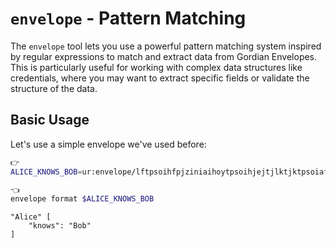 # `envelope` - Pattern Matching

The `envelope` tool lets you use a powerful pattern matching system inspired by regular expressions to match and extract data from Gordian Envelopes. This is particularly useful for working with complex data structures like credentials, where you may want to extract specific fields or validate the structure of the data.

## Basic Usage

Let's use a simple envelope we've used before:


```bash
👉
ALICE_KNOWS_BOB=ur:envelope/lftpsoihfpjziniaihoytpsoihjejtjlktjktpsoiafwjlidutgmnnns
```

```bash
👈
envelope format $ALICE_KNOWS_BOB
```

```envelope
"Alice" [
    "knows": "Bob"
]
```
